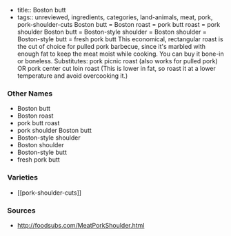 - title:: Boston butt
- tags:: unreviewed, ingredients, categories, land-animals, meat, pork, pork-shoulder-cuts
Boston butt = Boston roast = pork butt roast = pork shoulder Boston butt = Boston-style shoulder = Boston shoulder = Boston-style butt = fresh pork butt This economical, rectangular roast is the cut of choice for pulled pork barbecue, since it's marbled with enough fat to keep the meat moist while cooking. You can buy it bone-in or boneless. Substitutes: pork picnic roast (also works for pulled pork) OR pork center cut loin roast (This is lower in fat, so roast it at a lower temperature and avoid overcooking it.)

### Other Names

* Boston butt
* Boston roast
* pork butt roast
* pork shoulder Boston butt
* Boston-style shoulder
* Boston shoulder
* Boston-style butt
* fresh pork butt

### Varieties

* [[pork-shoulder-cuts]]

### Sources
* http://foodsubs.com/MeatPorkShoulder.html
